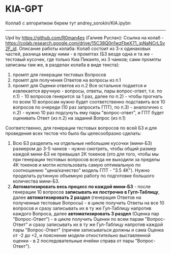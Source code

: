 # KIA-GPT

 Коллаб с алгоритмом берем тут andrey_sorokin/KIA.ipybn

-----------------------------------
Upd by https://github.com/R0man4es (Галиев Руслан):
Ссылка на колаб - https://colab.research.google.com/drive/15C38Q0n1wzFbeX71_jpNaNCrLSv2F_id.
Описание работы колаба:
Колаб состоит из 3-х одинаковых частей, разница между ними - в промптах (БЗ везде одна и та же - тестовый кусочек, где только Киа Пиканто, из 3 чанков; сами промпты записаны там же, в разделах колаба в виде текста):
1) промпт для генерации тестовых Вопросов
2) промпт для получения Ответов на вопросы из п.1
3) промпт для Оценки ответов из п.2
Все остальное подается и извлекается вручную - вопросы, ответы, пары вопрос-ответ,
т.е. по п.1) - 10 вопросов генерится за 1 раз, далее по п.2) - чтобы прогнать по всем 10 вопросам нужно будет соответственно подставить все 10 вопросов по очереди (10 раз запросить ГПТ), по п.3) - аналогично с п.2) - нужно 10 раз подсунуть ему пары "вопрос-ответ", и ГПТ будет оценивать Ответ (из п.2) на заданнй Вопрос (из п.1)

Соответственно, для генерации тестовых вопросов по всей БЗ и для проведения всех тестов что было бы целесообразно сделать:
1. Всю БЗ разделить на отдельные небольшие кусочки (мини-БЗ) размером до 3-5 чанков - нужно смотреть, чтобы общий размер каждой мини-БЗ не превышал 2К токенов (это для того, чтобы мы при генерации тестовых вопросов всегда не выходили за пределы 4К токенов и могли использовать самую оптимальную по соотношению "цена/качество" модель ГПТ - "3.5 4К"). Нужно проделать рутинную объемную работу по подготовке большого количества мини-БЗ.
2. **Автоматизировать весь процесс по каждой мини-БЗ** - после генерации 10 вопросов **записывать их построчно в Гугл-Таблицу**, далее **автоматизировать 2 раздел** (генерация Ответов на полученные тестовые Вопросы) - в цикле получить Ответы на все 10 вопросов и сразу записывать их в ту же Гул-Таблицу напротив каждого Вопроса, далее **автоматизировать 3 раздел** (Оценка пар "Вопрос-Ответ") - в цикле получить Оценки по всем парам "Вопрос-Ответ" и сразу записывать их в ту же Гул-Таблицу напротив каждой пары "Вопрос-Ответ" (причем записываться должны и сама Оценка от -2 до +2, и пояснение модели отностительно выставленной оценки - в 2 последовательные ячейки справа от пары "Вопрос-Ответ").
